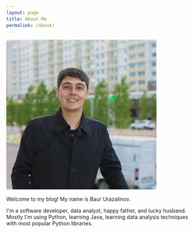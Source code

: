 ```yaml
---
layout: page
title: About Me
permalink: /about/
---
```


![Baur](/assets/baur.png "Baur Urazalinov")

Welcome to my blog!
My name is Baur Urazalinov. <br>

I'm a software developer, data analyst, happy father, and lucky husband. <br>
Mostly I'm using Python, learning Java, learning data analysis techniques with most popular Python libraries. <br> 
